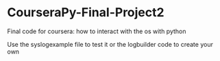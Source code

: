 # CourseraPy-Final-Project2
Final code for coursera: how to interact with the os with python 

Use the syslogexample file to test it or the logbuilder code to create your own

